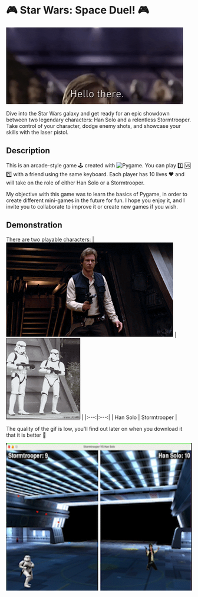 # 🎮 Star Wars: Space Duel! 🎮
![Hello there](Img/hello_there.gif)

Dive into the Star Wars galaxy and get ready for an epic showdown between two legendary characters: Han Solo and a relentless Stormtrooper. Take control of your character, dodge enemy shots, and showcase your skills with the laser pistol.
## Description
This is an arcade-style game 🕹️ created with ![Pygame](https://img.shields.io/badge/Pygame-%23FFCA1C?style=for-the-badge&logo=pygame&logoColor=white). You can play 1️⃣ 🆚 1️⃣ with a friend using the same keyboard. Each player has 10 lives ♥️ and will take on the role of either Han Solo or a Stormtrooper.

My objective with this game was to learn the basics of Pygame, in order to create different mini-games in the future for fun. 
I hope you enjoy it, and I invite you to collaborate to improve it or create new games if you wish.
## Demonstration
There are two playable characters:
| ![Han Solo](Img/han-solo.gif) | ![Stormtrooper](Img/stormtrooper_dance.gif) |
|:---:|:---:|
| Han Solo | Stormtrooper |

The quality of the gif is low, you'll find out later on when you download it that it is better 🤙

<p align="left">
  <img src="Img/Star_wars_demonstration.gif" alt="GIF del video" width="600" height="400">
</p>
